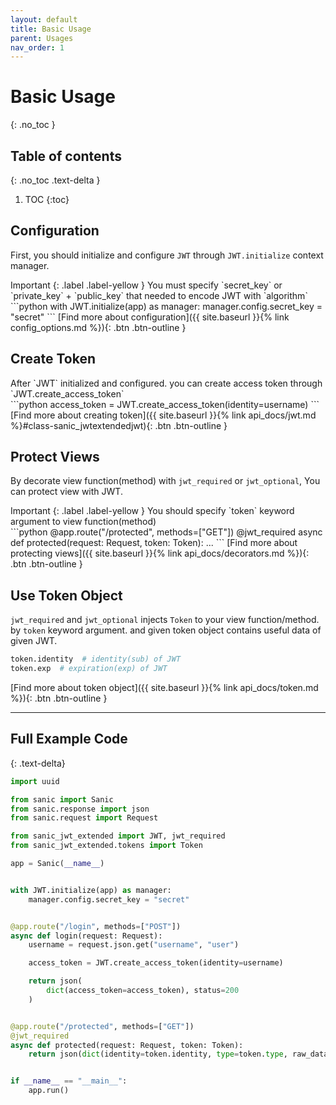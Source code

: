 ```yaml
---
layout: default
title: Basic Usage
parent: Usages
nav_order: 1
---
```

# Basic Usage
{: .no_toc }

## Table of contents
{: .no_toc .text-delta }

1. TOC
{:toc}


## Configuration

First, you should initialize and configure `JWT` through `JWT.initialize` context  manager.

<div class="code-example" markdown="1">
Important
{: .label .label-yellow }
You must specify `secret_key` or `private_key` + `public_key` that needed to encode JWT with `algorithm`
</div>
```python
with JWT.initialize(app) as manager:
    manager.config.secret_key = "secret"
```
[Find more about configuration]({{ site.baseurl }}{% link config_options.md %}){: .btn .btn-outline }

## Create Token

<div class="code-example" markdown="1">
After `JWT` initialized and configured. you can create access token through `JWT.create_access_token`
</div>
```python
access_token = JWT.create_access_token(identity=username)
```
[Find more about creating token]({{ site.baseurl }}{% link api_docs/jwt.md %}#class-sanic_jwtextendedjwt){: .btn .btn-outline }

## Protect Views

By decorate view function(method) with `jwt_required` or `jwt_optional`, You can protect view with JWT.

<div class="code-example" markdown="1">
Important
{: .label .label-yellow }
You should specify `token` keyword argument to view function(method) 
</div>
```python
@app.route("/protected", methods=["GET"])
@jwt_required
async def protected(request: Request, token: Token):
    ...
```
[Find more about protecting views]({{ site.baseurl }}{% link api_docs/decorators.md %}){: .btn .btn-outline }

## Use Token Object

`jwt_required` and `jwt_optional` injects `Token` to your view function/method. by `token` keyword argument.
and given token object contains useful data of given JWT.

```python
token.identity  # identity(sub) of JWT
token.exp  # expiration(exp) of JWT
```


[Find more about token object]({{ site.baseurl }}{% link api_docs/token.md %}){: .btn .btn-outline }


---

## Full Example Code
{: .text-delta}


```python
import uuid

from sanic import Sanic
from sanic.response import json
from sanic.request import Request

from sanic_jwt_extended import JWT, jwt_required
from sanic_jwt_extended.tokens import Token

app = Sanic(__name__)


with JWT.initialize(app) as manager:
    manager.config.secret_key = "secret"


@app.route("/login", methods=["POST"])
async def login(request: Request):
    username = request.json.get("username", "user")

    access_token = JWT.create_access_token(identity=username)

    return json(
        dict(access_token=access_token), status=200
    )


@app.route("/protected", methods=["GET"])
@jwt_required
async def protected(request: Request, token: Token):
    return json(dict(identity=token.identity, type=token.type, raw_data=token.raw_data, exp=str(token.exp)))


if __name__ == "__main__":
    app.run()
```